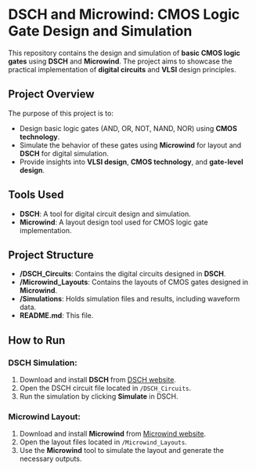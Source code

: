 # DSCH and Microwind: CMOS Logic Gate Design and Simulation

This repository contains the design and simulation of **basic CMOS logic gates** using **DSCH** and **Microwind**. The project aims to showcase the practical implementation of **digital circuits** and **VLSI** design principles.

## Project Overview

The purpose of this project is to:
- Design basic logic gates (AND, OR, NOT, NAND, NOR) using **CMOS technology**.
- Simulate the behavior of these gates using **Microwind** for layout and **DSCH** for digital simulation.
- Provide insights into **VLSI design**, **CMOS technology**, and **gate-level design**.

## Tools Used
- **DSCH**: A tool for digital circuit design and simulation.
- **Microwind**: A layout design tool used for CMOS logic gate implementation.

## Project Structure

- **/DSCH_Circuits**: Contains the digital circuits designed in **DSCH**.
- **/Microwind_Layouts**: Contains the layouts of CMOS gates designed in **Microwind**.
- **/Simulations**: Holds simulation files and results, including waveform data.
- **README.md**: This file.

## How to Run

### DSCH Simulation:
1. Download and install **DSCH** from [DSCH website](https://www.microwind.org/dsch/).
2. Open the DSCH circuit file located in `/DSCH_Circuits`.
3. Run the simulation by clicking **Simulate** in DSCH.

### Microwind Layout:
1. Download and install **Microwind** from [Microwind website](https://www.microwind.org/).
2. Open the layout files located in `/Microwind_Layouts`.
3. Use the **Microwind** tool to simulate the layout and generate the necessary outputs.

